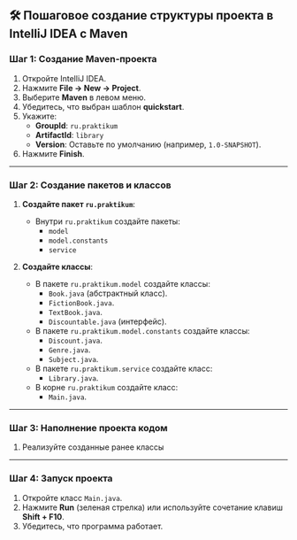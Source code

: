 ## 🛠️ Пошаговое создание структуры проекта в IntelliJ IDEA с Maven

### Шаг 1: Создание Maven-проекта

1. Откройте IntelliJ IDEA.
2. Нажмите **File → New → Project**.
3. Выберите **Maven** в левом меню.
4. Убедитесь, что выбран шаблон **quickstart**.
5. Укажите:
   - **GroupId**: `ru.praktikum`
   - **ArtifactId**: `library`
   - **Version**: Оставьте по умолчанию (например, `1.0-SNAPSHOT`).
6. Нажмите **Finish**.

---

### Шаг 2: Создание пакетов и классов

1. **Создайте пакет `ru.praktikum`**: 
   - Внутри `ru.praktikum` создайте пакеты:
      - `model`
      - `model.constants`
      - `service`

2. **Создайте классы**:
   - В пакете `ru.praktikum.model` создайте классы:
      - `Book.java` (абстрактный класс).
      - `FictionBook.java`.
      - `TextBook.java`.
      - `Discountable.java` (интерфейс).
   - В пакете `ru.praktikum.model.constants` создайте классы:
      - `Discount.java`.
      - `Genre.java`.
      - `Subject.java`.
   - В пакете `ru.praktikum.service` создайте класс:
      - `Library.java`.
   - В корне `ru.praktikum` создайте класс:
      - `Main.java`.

---

### Шаг 3: Наполнение проекта кодом

1. Реализуйте созданные ранее классы 
---

### Шаг 4: Запуск проекта

1. Откройте класс `Main.java`.
2. Нажмите **Run** (зеленая стрелка) или используйте сочетание клавиш **Shift + F10**.
3. Убедитесь, что программа работает.